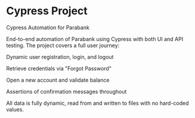 # Cypress Project
Cypress Automation for Parabank

End-to-end automation of Parabank 
using Cypress with both UI and API testing. The project covers a full user journey:

Dynamic user registration, login, and logout

Retrieve credentials via "Forgot Password"

Open a new account and validate balance

Assertions of confirmation messages throughout

All data is fully dynamic, read from and written to files with no hard-coded values.